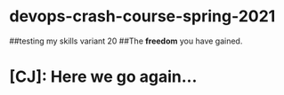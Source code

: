 # devops-crash-course-spring-2021
##testing my skills variant 20
##The **freedom** you have gained.
# [CJ]: Here we go again...
